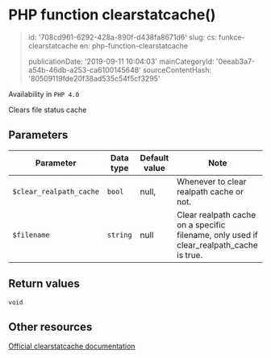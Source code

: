 PHP function clearstatcache()
=============================

> id: '708cd961-6292-428a-890f-d438fa8671d6'
> slug:
> 	cs: funkce-clearstatcache
> 	en: php-function-clearstatcache
> 
> publicationDate: '2019-09-11 10:04:03'
> mainCategoryId: '0eeab3a7-a54b-46db-a253-ca6100145648'
> sourceContentHash: '80509119fde20f38ad535c54f5cf3295'

Availability in `PHP 4.0`

Clears file status cache


Parameters
--------------

| Parameter | Data type | Default value | Note |
|-----|-----|-----|-----|
| `$clear_realpath_cache` | `bool` | null, | Whenever to clear realpath cache or not. |
| `$filename` | `string` | null | Clear realpath cache on a specific filename, only used if clear_realpath_cache is true. |


Return values
----------------

`void`



Other resources
------------

[Official clearstatcache documentation](https://www.php.net/manual/en/function.clearstatcache.php)
